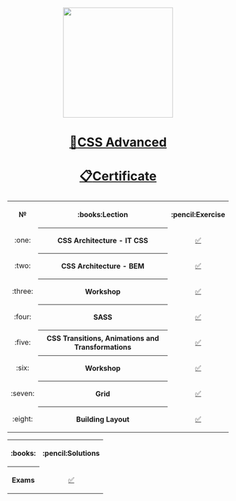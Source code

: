 # <a href="https://softuni.bg"><p align="center">
 <p align="center"><img src="http://spaceappschallengebulgaria.eu/sites/default/files/softuni.png" width = 250 /></p><p></a>

# <a href="https://softuni.bg/trainings/3042/css-advanced-july-2020"><p align="center">:book:CSS Advanced<p></a>

# <a href="https://softuni.bg/certificates/details/87631/d8b5539d"><p align="center"> :clipboard:Certificate<p></a>

<table>
<tr>
  <th>
   <p align="center">
    №
   </p>
  </th>
  <th>
   <p align="center">
    :books:Lection
  </th>
  <th>
   <p align="center">
   :pencil:Exercise
  </th>
</tr>
  
<tr>
  <td>
   <p align="center">
    :one:
  </td>
  <th>
     CSS Architecture - IT CSS
  </th>
  <td> 
   <p align="center">
         <a 
         href="https://github.com/ErayErol/CSS-Advanced/tree/master/CSS%20-%20Advanced%20-%202020.07.06/01.%20CSS%20Architecture%20-%20IT%20CSS">✅
         </a>
  </td>
</tr>

<tr>
  <td>
   <p align="center">
    :two:
  </td>
  <th>
     CSS Architecture - BEM
  </th>
  <td> 
   <p align="center">
         <a 
         href="https://github.com/ErayErol/CSS-Advanced/tree/master/CSS%20-%20Advanced%20-%202020.07.06/02.%20CSS%20Architecture%20-%20BEM">✅
         </a>
  </td>
</tr>

<tr>
  <td>
   <p align="center">
    :three:
  </td>
  <th>
     Workshop
  </th>
  <td> 
   <p align="center">
         <a 
         href="https://github.com/ErayErol/CSS-Advanced/tree/master/CSS%20-%20Advanced%20-%202020.07.06/03.%20Workshop">✅
         </a>
  </td>
</tr>

<tr>
  <td>
   <p align="center">
    :four:
  </td>
  <th>
     SASS
  </th>
  <td> 
   <p align="center">
         <a 
         href="https://github.com/ErayErol/CSS-Advanced/tree/master/CSS%20-%20Advanced%20-%202020.07.06/04.%20SASS">✅
         </a>
  </td>
</tr>

<tr>
  <td>
   <p align="center">
    :five:
  </td>
  <th>
     CSS Transitions, Animations and Transformations
  </th>
  <td> 
   <p align="center">
         <a 
         href="https://github.com/ErayErol/CSS-Advanced/tree/master/CSS%20-%20Advanced%20-%202020.07.06/05.%20CSS%20Transitions%2C%20Animations%20and%20Transformations">✅
         </a>
  </td>
</tr>

<tr>
  <td>
   <p align="center">
    :six:
  </td>
  <th>
     Workshop
  </th>
  <td> 
   <p align="center">
         <a 
         href="">✅
         </a>
  </td>
</tr>

<tr>
  <td>
   <p align="center">
    :seven:
  </td>
  <th>
     Grid
  </th>
  <td> 
   <p align="center">
         <a 
         href="">✅
         </a>
  </td>
</tr>

<tr>
  <td>
   <p align="center">
    :eight:
  </td>
  <th>
     Building Layout
  </th>
  <td> 
   <p align="center">
         <a 
         href="">✅
         </a>
  </td>
</tr>
</table>

<table>
<tr>
 <th>
  <p align="center">
  :books:
 </th>
 <th>
  <p align="center">
  :pencil:Solutions
 </th>
</tr>
<tr>
  <th>
   <p align="center">
   Exams
 </th>
  <td>
   <p align="center">
  <a 
     href="https://github.com/ErayErol/JS-Applications/tree/master/JS%20Applications%20-%202020.02.24/12.%20Exams" >✅
  </a>
</table>
